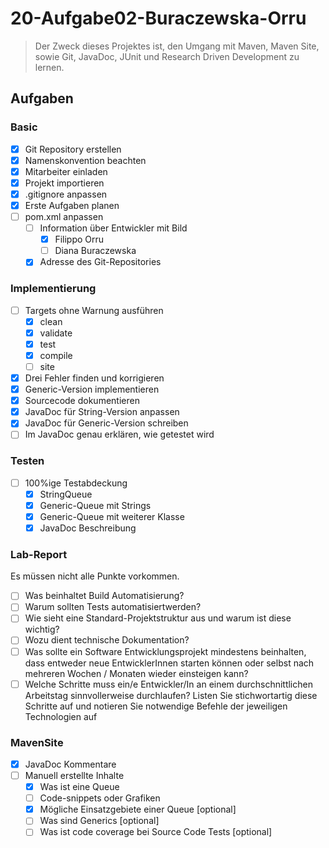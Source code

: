 # 20-Aufgabe02-Buraczewska-Orru
> Der Zweck dieses Projektes ist, den Umgang mit Maven, Maven Site, sowie Git, JavaDoc, JUnit und Research Driven Development zu lernen.

## Aufgaben
### Basic
- [x] Git Repository erstellen
- [x] Namenskonvention beachten
- [x] Mitarbeiter einladen
- [x] Projekt importieren
- [x] .gitignore anpassen
- [x] Erste Aufgaben planen
- [ ] pom.xml anpassen
  - [ ] Information über Entwickler mit Bild
    - [x] Filippo Orru
    - [ ] Diana Buraczewska
  - [x] Adresse des Git-Repositories

### Implementierung
- [ ] Targets ohne Warnung ausführen
  - [x] clean
  - [x] validate
  - [x] test
  - [x] compile
  - [ ] site
- [x] Drei Fehler finden und korrigieren
- [x] Generic-Version implementieren
- [x] Sourcecode dokumentieren
- [x] JavaDoc für String-Version anpassen
- [x] JavaDoc für Generic-Version schreiben
- [ ] Im JavaDoc genau erklären, wie getestet wird

### Testen
- [ ] 100%ige Testabdeckung
  - [x] StringQueue
  - [x] Generic-Queue mit Strings
  - [x] Generic-Queue mit weiterer Klasse
  - [x] JavaDoc Beschreibung

### Lab-Report
Es müssen nicht alle Punkte vorkommen.
- [ ] Was beinhaltet Build Automatisierung?
- [ ] Warum sollten Tests automatisiertwerden?
- [ ] Wie sieht eine Standard-Projektstruktur aus und warum ist diese wichtig?
- [ ] Wozu dient technische Dokumentation?
- [ ] Was sollte ein Software Entwicklungsprojekt mindestens beinhalten, dass entweder neue EntwicklerInnen starten können oder selbst nach mehreren Wochen / Monaten wieder einsteigen kann?
- [ ] Welche Schritte muss ein/e Entwickler/In an einem durchschnittlichen Arbeitstag sinnvollerweise durchlaufen? Listen Sie stichwortartig diese Schritte auf und notieren Sie notwendige Befehle der jeweiligen Technologien auf

### MavenSite
- [x] JavaDoc Kommentare
- [ ] Manuell erstellte Inhalte
  - [x] Was ist eine Queue
  - [ ] Code-snippets oder Grafiken
  - [x] Mögliche Einsatzgebiete einer Queue \[optional\]
  - [ ] Was sind Generics \[optional\]
  - [ ] Was ist code coverage bei Source Code Tests \[optional\]